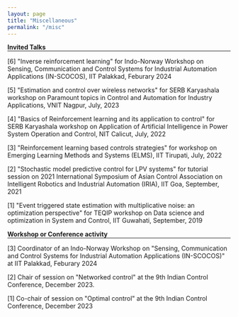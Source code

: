 ```yaml
---
layout: page
title: "Miscellaneous"
permalink: "/misc"
---
```


**Invited Talks**
<hr style="margin-top: -1em; margin-bottom: 1em;">

[6] "Inverse reinforcement learning" for Indo-Norway Workshop on Sensing, Communication and Control Systems for Industrial Automation Applications (IN-SCOCOS), IIT Palakkad, Feburary 2024

[5] "Estimation and control over wireless networks" for SERB Karyashala workshop on Paramount topics in Control and Automation for Industry Applications, VNIT Nagpur, July, 2023

[4] "Basics of Reinforcement learning and its application to control" for SERB Karyashala workshop on Application of Artificial Intelligence in Power System Operation and Control, NIT Calicut, July, 2022

[3] "Reinforcement learning based controls strategies" for workshop on Emerging Learning Methods and Systems (ELMS), IIT Tirupati, July, 2022

[2] "Stochastic model predictive control for LPV systems" for tutorial session on 2021 International Symposium of Asian Control Association on Intelligent Robotics and Industrial Automation (IRIA), IIT Goa, September, 2021

[1] "Event triggered state estimation with multiplicative noise: an optimization perspective" for TEQIP workshop on Data science and optimization in System and Control, IIT Guwahati, September, 2019

**Workshop or Conference activity**
<hr style="margin-top: -1em; margin-bottom: 1em;">

[3] Coordinator of an Indo-Norway Workshop on "Sensing, Communication and Control Systems for Industrial Automation Applications (IN-SCOCOS)" at IIT Palakkad, Feburary 2024

[2] Chair of session on "Networked control" at the 9th Indian Control Conference, December 2023.

[1] Co-chair of session on "Optimal control" at the 9th Indian Control Conference, December 2023

<!--
**Teaching Experience:**

- Guest lecturer for "[Optimal Control: from Calculus of Variations to Numerical Optimization](https://phd.dii.unipi.it/en/courses/item/3019-modifica-date-corso-manolo-garabini-university-of-pisa-optimal-control-from-calculus-of-variations-theory-to-numerical-optimization-methods-and-tools,-with-application-to-motion-planning-and-control-,-27-31-july-2020.html)," taught by Manolo Garabini at University of Pisa (summer 2020). (Lecture material available [here](https://github.com/TobiaMarcucci/optimal_control_pisa).)

- Teaching assistant for "[6.832 - Underactuated  Robotics](http://underactuated.csail.mit.edu)," taught by Russ Tedrake at Massachusetts Institute of Technology (spring 2020).
(Lectures available on the [Underactuated YouTube channel](https://www.youtube.com/channel/UChfUOAhz7ynELF-s_1LPpWg/playlists).)

- Guest lecturer for "[6.881 - Intelligent Robot Manipulation](https://manipulation.csail.mit.edu)," taught by Russ Tedrake and Tomas Lozano-Perez at Massachusetts Institute of Technology (fall 2018).

- Teaching assistant for "Robot Control," taught by Antonio Bicchi at University of Pisa (spring 2016).

- Teaching assistant for "Robot Mechanics," taught by Marco Gabiccini at University of Pisa (fall 2015).

**Invited Talks:**

- "Shortest Paths in Graphs of Convex Sets" at the Embodied Intelligence Seminar (CSAIL, MIT) 2021.

<!-- - "Control through Contacts via Approximate Explicit Model Predictive Control" at the workshop "Optimal Planning and Control Fusing Offline and Online Algorithms," International Conference on Robotics and Automation (ICRA) 2019. -->
<!--
**Conference Organization:**

- Organizer of the workshop "[Optimal Planning and Control Fusing Offline and Online Algorithms](https://sites.google.com/mit.edu/icra19ws)" at the IEEE International Conference on Robotics and Automation (ICRA). 2019.

- Co-chair session "Robotics I," IEEE American Control Conference (ACC). 2017. 

**Awards:**

- Grass Instruments Company Fellow from 9/2018 to 5/2019.-->
